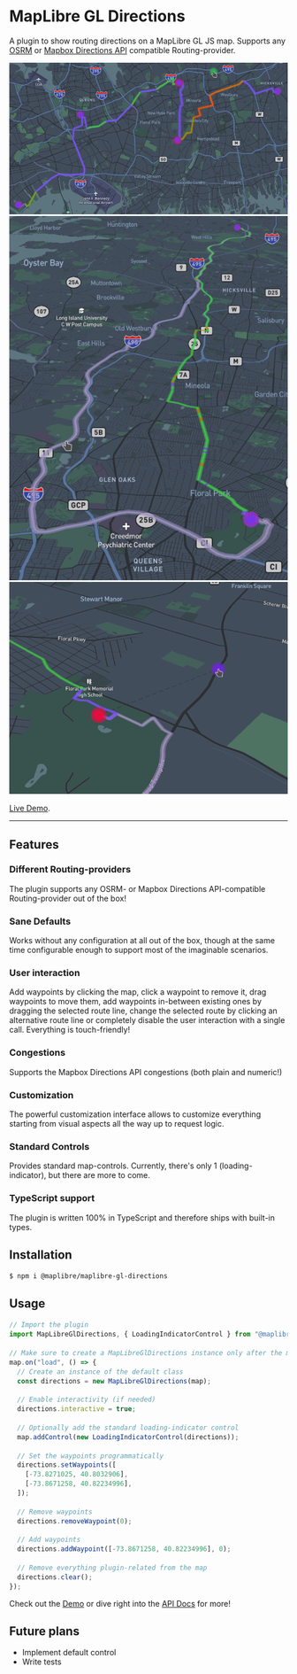# MapLibre GL Directions

A plugin to show routing directions on a MapLibre GL JS map. Supports any [OSRM](http://project-osrm.org/) or [Mapbox Directions API](https://docs.mapbox.com/api/navigation/directions/) compatible Routing-provider.

![1st Demo Screenshot](https://raw.githubusercontent.com/maplibre/maplibre-gl-directions/main/doc/images/demo-screenshot-1.png)
![2nd Demo Screenshot](https://raw.githubusercontent.com/maplibre/maplibre-gl-directions/main/doc/images/demo-screenshot-2.png)
![3rd Demo Screenshot](https://raw.githubusercontent.com/maplibre/maplibre-gl-directions/main/doc/images/demo-screenshot-3.png)

[Live Demo](https://maplibre.org/maplibre-gl-directions/#/).

---

## Features

### Different Routing-providers

The plugin supports any OSRM- or Mapbox Directions API-compatible Routing-provider out of the box!

### Sane Defaults

Works without any configuration at all out of the box, though at the same time configurable enough to support most of the imaginable scenarios.

### User interaction

Add waypoints by clicking the map, click a waypoint to remove it, drag waypoints to move them, add waypoints in-between existing ones by dragging the selected route line, change the selected route by clicking an alternative route line or completely disable the user interaction with a single call. Everything is touch-friendly!

### Congestions

Supports the Mapbox Directions API congestions (both plain and numeric!)

### Customization

The powerful customization interface allows to customize everything starting from visual aspects all the way up to request logic.

### Standard Controls

Provides standard map-controls. Currently, there's only 1 (loading-indicator), but there are more to come.

### TypeScript support

The plugin is written 100% in TypeScript and therefore ships with built-in types.

## Installation

```shell
$ npm i @maplibre/maplibre-gl-directions
```

## Usage

```typescript
// Import the plugin
import MapLibreGlDirections, { LoadingIndicatorControl } from "@maplibre/maplibre-gl-directions";

// Make sure to create a MapLibreGlDirections instance only after the map is loaded
map.on("load", () => {
  // Create an instance of the default class
  const directions = new MapLibreGlDirections(map);

  // Enable interactivity (if needed)
  directions.interactive = true;

  // Optionally add the standard loading-indicator control
  map.addControl(new LoadingIndicatorControl(directions));

  // Set the waypoints programmatically
  directions.setWaypoints([
    [-73.8271025, 40.8032906],
    [-73.8671258, 40.82234996],
  ]);

  // Remove waypoints
  directions.removeWaypoint(0);

  // Add waypoints
  directions.addWaypoint([-73.8671258, 40.82234996], 0);

  // Remove everything plugin-related from the map
  directions.clear();
});
```

Check out the [Demo](https://maplibre.org/maplibre-gl-directions/#/) or dive right into the [API Docs](https://maplibre.org/maplibre-gl-directions/api) for more!

## Future plans

- Implement default control
- Write tests
